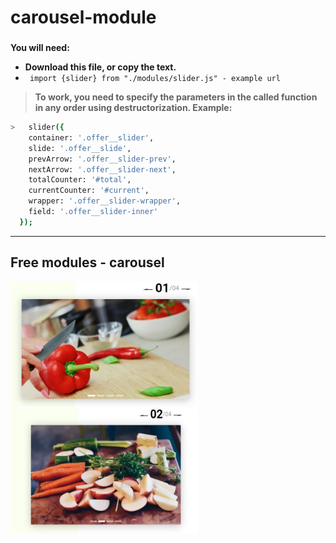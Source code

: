 # carousel-module

### 
**You will need:**
* **Download this file, or copy the text.**
* ``` import {slider} from "./modules/slider.js" - example url```

> **To work, you need to specify the parameters in the called function in any order using destructorization. Example:**
```sh
>   slider({
    container: '.offer__slider',
    slide: '.offer__slide',
    prevArrow: '.offer__slider-prev',
    nextArrow: '.offer__slider-next',
    totalCounter: '#total',
    currentCounter: '#current',
    wrapper: '.offer__slider-wrapper',
    field: '.offer__slider-inner'
  });
```
----
**Free modules - carousel**
----
<img src="https://github.com/artemiy228/carousel-modules-app/blob/master/photo-carousel-resoult/one-carousel-photo.JPG" width="300px" height="200px">
<img src="https://github.com/artemiy228/carousel-modules-app/blob/master/photo-carousel-resoult/two-carousel-photo.JPG" width="300px" height="200px">
